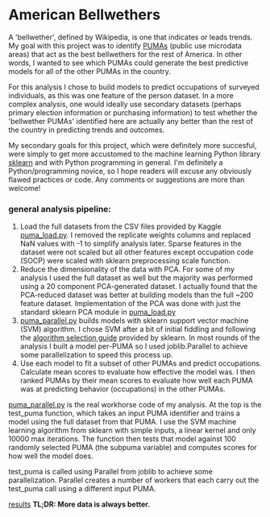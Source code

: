 # American Bellwethers

A 'bellwether', defined by Wikipedia, is one that indicates or leads trends.  My goal with this project was to identify [PUMAs](https://en.wikipedia.org/wiki/Public_Use_Microdata_Area) (public use microdata areas) that act as the best bellwethers for the rest of America.  In other words, I wanted to see which PUMAs could generate the best predictive models for all of the other PUMAs in the country.  

For this analysis I chose to build models to predict occupations of surveyed individuals, as this was one feature of the person dataset.  In a more complex analysis, one would ideally use secondary datasets (perhaps primary election information or purchasing information) to test whether the 'bellwether PUMAs' identified here are actually any better than the rest of the country in predicting trends and outcomes.

My secondary goals for this project, which were definitely more succesful, were simply to get more accustomed to the machine learning Python library [sklearn](http://scikit-learn.org/stable/) and with Python programming in general.  I'm definitely a Python/programming novice, so I hope readers will excuse any obviously flawed practices or code.  Any comments or suggestions are more than welcome!

### general analysis pipeline:
1. Load the full datasets from the CSV files provided by Kaggle [puma_load.py](https://gitlab.com/atrexler/svm_pumas/blob/0cb16af4be2f7bf25b3e6de82bcf5179a04a75ac/puma_alt_load.py).  I removed the replicate weights columns and replaced NaN values with -1 to simplify analysis later.  Sparse features in the dataset were not scaled but all other features except occupation code (SOCP) were scaled with sklearn preprocessing scale function.
2. Reduce the dimensionality of the data with PCA.  For some of my analysis I used the full dataset as well but the majority was performed using a 20 component PCA-generated dataset.  I actually found that the PCA-reduced dataset was better at building models than the full ~200 feature dataset.  Implementation of the PCA was done with just the standard sklearn PCA module in [puma_load.py](https://gitlab.com/atrexler/svm_pumas/blob/0cb16af4be2f7bf25b3e6de82bcf5179a04a75ac/puma_alt_load.py)
3. [puma_parallel.py](https://gitlab.com/atrexler/svm_pumas/blob/0cb16af4be2f7bf25b3e6de82bcf5179a04a75ac/puma_parallel_pub.py) builds models with sklearn support vector machine (SVM) algorithm.  I chose SVM after a bit of initial fiddling and following the [algorithm selection guide](http://scikit-learn.org/stable/tutorial/machine_learning_map/) provided by sklearn.  In most rounds of the analysis I built a model per-PUMA so I used joblib.Parallel to achieve some parallelization to speed this process up.
4. Use each model to fit a subset of other PUMAs and predict occupations.  Calculate mean scores to evaluate how effective the model was.  I then ranked PUMAs by their mean scores to evaluate how well each PUMA was at predicting behavior (occupations) in the other PUMAs.


[puma_parallel.py](https://gitlab.com/atrexler/svm_pumas/blob/0cb16af4be2f7bf25b3e6de82bcf5179a04a75ac/puma_parallel_pub.py) is the real workhorse code of my analysis.  At the top is the test_puma function, which takes an input PUMA identifier and trains a model using the full dataset from that PUMA.  I use the SVM machine learning algorithm from sklearn with simple inputs, a linear kernel and only 10000 max iterations.  The function then tests that model against 100 randomly selected PUMA (the subpuma variable) and computes scores for how well the model does.

test_puma is called using Parallel from joblib to achieve some parallelization.  Parallel creates a number of workers that each carry out the test_puma call using a different input PUMA.

[results](https://gitlab.com/atrexler/svm_pumas/blob/master/puma_result.md)
**TL;DR: More data is always better.**